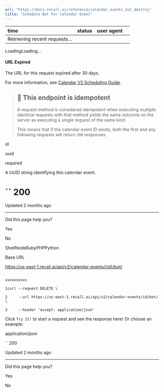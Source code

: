```yaml
---
url: "https://docs.recall.ai/reference/calendar_events_bot_destroy"
title: "Schedule Bot For Calendar Event"
---
```


| time | status | user agent |  |
| :-- | :-- | :-- | :-- |
| Retrieving recent requests… |

LoadingLoading…

#### URL Expired

The URL for this request expired after 30 days.

For more information, see [Calendar V2 Scheduling Guide](https://docs.recall.ai/docs/scheduling-guide#3-addremove-bot-from-the-event).

> ## 🔄  This endpoint is idempotent
>
> A request method is considered _idempotent_ when executing multiple identical requests with that method yields the same outcome on the server as executing a single request of the same kind.
>
> This means that if the calendar event ID exists, both the first and any following requests will return `200` responses.

id

uuid

required

A UUID string identifying this calendar event.

# `` 200

Updated 2 months ago

* * *

Did this page help you?

Yes

No

ShellNodeRubyPHPPython

Base URL

https://us-east-1.recall.ai/api/v2/calendar-events/{id}/bot/

```

xxxxxxxxxx

1curl --request DELETE \

2     --url https://us-east-1.recall.ai/api/v2/calendar-events/id/bot/ \

3     --header 'accept: application/json'

```

Click `Try It!` to start a request and see the response here! Or choose an example:

application/json

`` 200

Updated 2 months ago

* * *

Did this page help you?

Yes

No